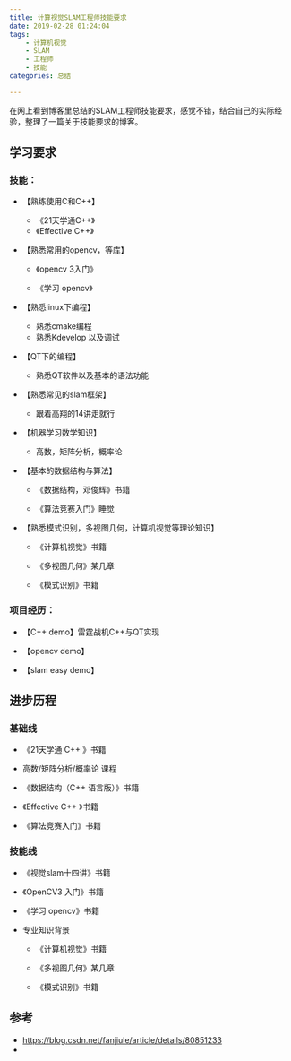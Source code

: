 ```yaml
---
title: 计算视觉SLAM工程师技能要求
date: 2019-02-28 01:24:04
tags:
    - 计算机视觉
    - SLAM
    - 工程师
    - 技能
categories: 总结

---
```


在网上看到博客里总结的SLAM工程师技能要求，感觉不错，结合自己的实际经验，整理了一篇关于技能要求的博客。


<!-- More -->



## 学习要求
### 技能：
+ 【熟练使用C和C++】

    + 《21天学通C++》
    + 《Effective C++》

+ 【熟悉常用的opencv，等库】
    + 《opencv 3入门》

    + 《学习 opencv》
+ 【熟悉linux下编程】

    + 熟悉cmake编程
    + 熟悉Kdevelop 以及调试

+ 【QT下的编程】
    + 熟悉QT软件以及基本的语法功能

+ 【熟悉常见的slam框架】
    + 跟着高翔的14讲走就行

+ 【机器学习数学知识】
    + 高数，矩阵分析，概率论

+ 【基本的数据结构与算法】
    + 《数据结构，邓俊辉》书籍

    + 《算法竞赛入门》睡觉
+ 【熟悉模式识别，多视图几何，计算机视觉等理论知识】

    + 《计算机视觉》书籍
    + 《多视图几何》某几章

    + 《模式识别》书籍
### 项目经历：

+ 【C++ demo】雷霆战机C++与QT实现
+ 【opencv demo】

+ 【slam easy demo】
## 进步历程

### 基础线
+ 《21天学通 C++ 》书籍

+ 高数/矩阵分析/概率论 课程
+ 《数据结构（C++ 语言版）》书籍

+ 《Effective C++ 》书籍
+ 《算法竞赛入门》书籍

### 技能线
+ 《视觉slam十四讲》书籍

+ 《OpenCV3 入门》书籍
+ 《学习 opencv》书籍

+ 专业知识背景
    + 《计算机视觉》书籍

    + 《多视图几何》某几章
    + 《模式识别》书籍



## 参考
+ https://blog.csdn.net/fanjiule/article/details/80851233
+ 
